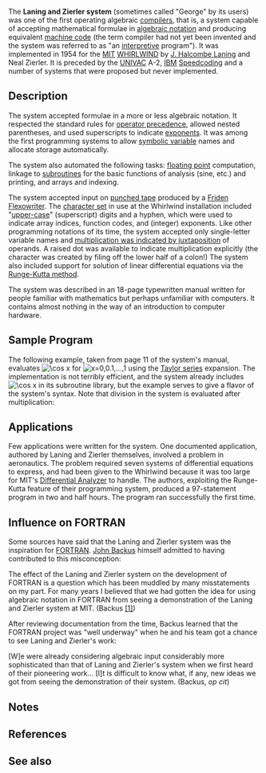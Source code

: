 The **Laning and Zierler system** (sometimes called "George" by its users) was one of the first operating algebraic [compilers][0], that is, a system capable of accepting mathematical formulae in [algebraic notation][1] and producing equivalent [machine code][2] (the term compiler had not yet been invented and the system was referred to as "an [interpretive][3] program"). It was implemented in 1954 for the [MIT][4] [WHIRLWIND][5] by [J. Halcombe Laning][6] and Neal Zierler. It is preceded by the [UNIVAC][7] A-2, [IBM][8] [Speedcoding][9] and a number of systems that were proposed but never implemented.

## Description

The system accepted formulae in a more or less algebraic notation. It respected the standard rules for [operator precedence][10], allowed nested parentheses, and used superscripts to indicate [exponents][11]. It was among the first programming systems to allow [symbolic variable][12] names and allocate storage automatically.

The system also automated the following tasks: [floating point][13] computation, linkage to [subroutines][14] for the basic functions of analysis (sine, etc.) and printing, and arrays and indexing.

The system accepted input on [punched tape][15] produced by a [Friden Flexowriter][16]. The [character set][17] in use at the Whirlwind installation included "[upper-case][18]" (superscript) digits and a hyphen, which were used to indicate array indices, function codes, and (integer) exponents. Like other programming notations of its time, the system accepted only single-letter variable names and [multiplication was indicated by juxtaposition][19] of operands. A raised dot was available to indicate multiplication explicitly (the character was created by filing off the lower half of a colon!) The system also included support for solution of linear differential equations via the [Runge-Kutta method][20].

The system was described in an 18-page typewritten manual written for people familiar with mathematics but perhaps unfamiliar with computers. It contains almost nothing in the way of an introduction to computer hardware.

## Sample Program

The following example, taken from page 11 of the system's manual, evaluates ![\cos x](https://wikimedia.org/api/rest_v1/media/math/render/svg/184ba70c3a71df25a25c09f34cd7f8175a9b5280) for ![x=0,0.1,...,1](https://wikimedia.org/api/rest_v1/media/math/render/svg/5fab8d8f0a6459ed06333104398863edd59e6a96) using the [Taylor series][21] expansion. The implementation is not terribly efficient, and the system already includes ![\cos x](https://wikimedia.org/api/rest_v1/media/math/render/svg/184ba70c3a71df25a25c09f34cd7f8175a9b5280) in its subroutine library, but the example serves to give a flavor of the system's syntax. Note that division in the system is evaluated after multiplication:

## Applications

Few applications were written for the system. One documented application, authored by Laning and Zierler themselves, involved a problem in aeronautics. The problem required seven systems of differential equations to express, and had been given to the Whirlwind because it was too large for MIT's [Differential Analyzer][22] to handle. The authors, exploiting the Runge-Kutta feature of their programming system, produced a 97-statement program in two and half hours. The program ran successfully the first time.

## Influence on FORTRAN

Some sources have said that the Laning and Zierler system was the inspiration for [FORTRAN][23]. [John Backus][24] himself admitted to having contributed to this misconception:

The effect of the Laning and Zierler system on the development of FORTRAN is a question which has been muddled by many misstatements on my part. For many years I believed that we had gotten the idea for using algebraic notation in FORTRAN from seeing a demonstration of the Laning and Zierler system at MIT. (Backus [\[1\]][25])

After reviewing documentation from the time, Backus learned that the FORTRAN project was "well underway" when he and his team got a chance to see Laning and Zierler's work:

\[W\]e were already considering algebraic input considerably more sophisticated than that of Laning and Zierler's system when we first heard of their pioneering work... \[I\]t is difficult to know what, if any, new ideas we got from seeing the demonstration of their system. (Backus, _op cit_)

## Notes

## References

## See also

[0]: /wiki/Compiler "Compiler"
[1]: /wiki/Infix_notation "Infix notation"
[2]: /wiki/Machine_code "Machine code"
[3]: /wiki/Interpreter "Interpreter"
[4]: /wiki/Massachusetts_Institute_of_Technology "Massachusetts Institute of Technology"
[5]: /wiki/Whirlwind_(computer) "Whirlwind (computer)"
[6]: /wiki/J._Halcombe_Laning "J. Halcombe Laning"
[7]: /wiki/UNIVAC "UNIVAC"
[8]: /wiki/IBM "IBM"
[9]: /wiki/Speedcoding "Speedcoding"
[10]: /wiki/Operator_precedence "Operator precedence"
[11]: /wiki/Exponentiation "Exponentiation"
[12]: /wiki/Variable_(computer_science) "Variable (computer science)"
[13]: /wiki/Floating_point "Floating point"
[14]: /wiki/Subroutine "Subroutine"
[15]: /wiki/Punched_tape "Punched tape"
[16]: /wiki/Friden_Flexowriter "Friden Flexowriter"
[17]: /wiki/Character_set "Character set"
[18]: /wiki/Upper-case "Upper-case"
[19]: /wiki/Multiplication_by_juxtaposition "Multiplication by juxtaposition"
[20]: /wiki/Runge-Kutta_methods "Runge-Kutta methods"
[21]: /wiki/Taylor_series "Taylor series"
[22]: /wiki/Differential_Analyzer "Differential Analyzer"
[23]: /wiki/FORTRAN "FORTRAN"
[24]: /wiki/John_Backus "John Backus"
[25]: //en.wikipedia.org/wiki/Laning_and_Zierler_system#endnote_Backus